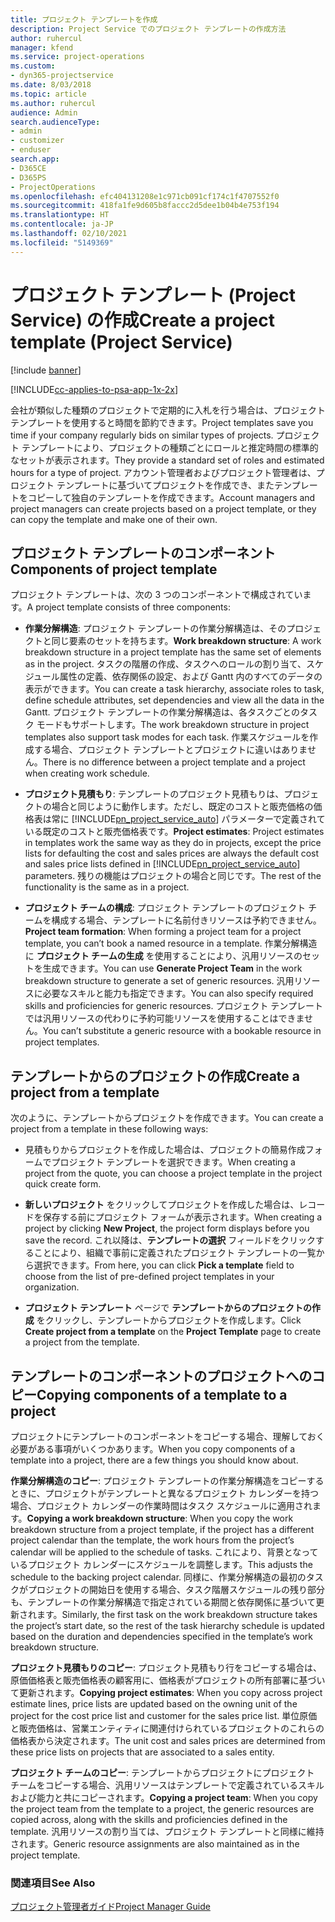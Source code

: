 ```yaml
---
title: プロジェクト テンプレートを作成
description: Project Service でのプロジェクト テンプレートの作成方法
author: ruhercul
manager: kfend
ms.service: project-operations
ms.custom:
- dyn365-projectservice
ms.date: 8/03/2018
ms.topic: article
ms.author: ruhercul
audience: Admin
search.audienceType:
- admin
- customizer
- enduser
search.app:
- D365CE
- D365PS
- ProjectOperations
ms.openlocfilehash: efc404131208e1c971cb091cf174c1f4707552f0
ms.sourcegitcommit: 418fa1fe9d605b8faccc2d5dee1b04b4e753f194
ms.translationtype: HT
ms.contentlocale: ja-JP
ms.lasthandoff: 02/10/2021
ms.locfileid: "5149369"
---
```

# <a name="create-a-project-template-project-service"></a><span data-ttu-id="00f0d-103">プロジェクト テンプレート (Project Service) の作成</span><span class="sxs-lookup"><span data-stu-id="00f0d-103">Create a project template (Project Service)</span></span>

[!include [banner](../includes/psa-now-project-operations.md)]

[!INCLUDE[cc-applies-to-psa-app-1x-2x](../includes/cc-applies-to-psa-app-1x-2x.md)]

<span data-ttu-id="00f0d-104">会社が類似した種類のプロジェクトで定期的に入札を行う場合は、プロジェクト テンプレートを使用すると時間を節約できます。</span><span class="sxs-lookup"><span data-stu-id="00f0d-104">Project templates save you time if your company regularly bids on similar types of projects.</span></span> <span data-ttu-id="00f0d-105">プロジェクト テンプレートにより、プロジェクトの種類ごとにロールと推定時間の標準的なセットが表示されます。</span><span class="sxs-lookup"><span data-stu-id="00f0d-105">They provide a standard set of roles and estimated hours for a type of project.</span></span> <span data-ttu-id="00f0d-106">アカウント管理者およびプロジェクト管理者は、プロジェクト テンプレートに基づいてプロジェクトを作成でき、またテンプレートをコピーして独自のテンプレートを作成できます。</span><span class="sxs-lookup"><span data-stu-id="00f0d-106">Account managers and project managers can create projects based on a project template, or they can copy the template and make one of their own.</span></span>  
  
## <a name="components-of-project-template"></a><span data-ttu-id="00f0d-107">プロジェクト テンプレートのコンポーネント</span><span class="sxs-lookup"><span data-stu-id="00f0d-107">Components of project template</span></span>
 <span data-ttu-id="00f0d-108">プロジェクト テンプレートは、次の 3 つのコンポーネントで構成されています。</span><span class="sxs-lookup"><span data-stu-id="00f0d-108">A project template consists of three components:</span></span>  
  
- <span data-ttu-id="00f0d-109">**作業分解構造**: プロジェクト テンプレートの作業分解構造は、そのプロジェクトと同じ要素のセットを持ちます。</span><span class="sxs-lookup"><span data-stu-id="00f0d-109">**Work breakdown structure**: A work breakdown structure in a project template has the same set of elements as in the project.</span></span> <span data-ttu-id="00f0d-110">タスクの階層の作成、タスクへのロールの割り当て、スケジュール属性の定義、依存関係の設定、および Gantt 内のすべてのデータの表示ができます。</span><span class="sxs-lookup"><span data-stu-id="00f0d-110">You can create a task hierarchy, associate roles to task, define schedule attributes, set dependencies and view all the data in the Gantt.</span></span> <span data-ttu-id="00f0d-111">プロジェクト テンプレートの作業分解構造は、各タスクごとのタスク モードもサポートします。</span><span class="sxs-lookup"><span data-stu-id="00f0d-111">The work breakdown structure in project templates also support task modes for each task.</span></span> <span data-ttu-id="00f0d-112">作業スケジュールを作成する場合、プロジェクト テンプレートとプロジェクトに違いはありません。</span><span class="sxs-lookup"><span data-stu-id="00f0d-112">There is no difference between a project template and a project when creating work schedule.</span></span>  
  
- <span data-ttu-id="00f0d-113">**プロジェクト見積もり**: テンプレートのプロジェクト見積もりは、プロジェクトの場合と同じように動作します。ただし、既定のコストと販売価格の価格表は常に [!INCLUDE[pn_project_service_auto](../includes/pn-project-service-auto.md)] パラメーターで定義されている既定のコストと販売価格表です。</span><span class="sxs-lookup"><span data-stu-id="00f0d-113">**Project estimates**: Project estimates in templates work the same way as they do in projects, except the price lists for defaulting the cost and sales prices are always the default cost and sales price lists defined in [!INCLUDE[pn_project_service_auto](../includes/pn-project-service-auto.md)] parameters.</span></span> <span data-ttu-id="00f0d-114">残りの機能はプロジェクトの場合と同じです。</span><span class="sxs-lookup"><span data-stu-id="00f0d-114">The rest of the functionality is the same as in a project.</span></span>  
  
- <span data-ttu-id="00f0d-115">**プロジェクト チームの構成**: プロジェクト テンプレートのプロジェクト チームを構成する場合、テンプレートに名前付きリソースは予約できません。</span><span class="sxs-lookup"><span data-stu-id="00f0d-115">**Project team formation**: When forming a project team for a project template, you can’t book a named resource in a template.</span></span> <span data-ttu-id="00f0d-116">作業分解構造 に **プロジェクト チームの生成** を使用することにより、汎用リソースのセットを生成できます。</span><span class="sxs-lookup"><span data-stu-id="00f0d-116">You can use **Generate Project Team** in the work breakdown structure to generate a set of generic resources.</span></span> <span data-ttu-id="00f0d-117">汎用リソースに必要なスキルと能力も指定できます。</span><span class="sxs-lookup"><span data-stu-id="00f0d-117">You can also specify required skills and proficiencies for generic resources.</span></span> <span data-ttu-id="00f0d-118">プロジェクト テンプレートでは汎用リソースの代わりに予約可能リソースを使用することはできません。</span><span class="sxs-lookup"><span data-stu-id="00f0d-118">You can’t substitute a generic resource with a bookable resource in project templates.</span></span>  
  
## <a name="create-a-project-from-a-template"></a><span data-ttu-id="00f0d-119">テンプレートからのプロジェクトの作成</span><span class="sxs-lookup"><span data-stu-id="00f0d-119">Create a project from a template</span></span>  
 <span data-ttu-id="00f0d-120">次のように、テンプレートからプロジェクトを作成できます。</span><span class="sxs-lookup"><span data-stu-id="00f0d-120">You can create a project from a template in these following ways:</span></span>  
  
-   <span data-ttu-id="00f0d-121">見積もりからプロジェクトを作成した場合は、プロジェクトの簡易作成フォームでプロジェクト テンプレートを選択できます。</span><span class="sxs-lookup"><span data-stu-id="00f0d-121">When creating a project from the quote, you can choose a project template in the project quick create form.</span></span>  
  
-   <span data-ttu-id="00f0d-122">**新しいプロジェクト** をクリックしてプロジェクトを作成した場合は、レコードを保存する前にプロジェクト フォームが表示されます。</span><span class="sxs-lookup"><span data-stu-id="00f0d-122">When creating a project by clicking **New Project**, the project form displays before you save the record.</span></span> <span data-ttu-id="00f0d-123">これ以降は、**テンプレートの選択** フィールドをクリックすることにより、組織で事前に定義されたプロジェクト テンプレートの一覧から選択できます。</span><span class="sxs-lookup"><span data-stu-id="00f0d-123">From here, you can click **Pick a template** field to choose from the list of pre-defined project templates in your organization.</span></span>  
  
-   <span data-ttu-id="00f0d-124">**プロジェクト テンプレート** ページで **テンプレートからのプロジェクトの作成** をクリックし、テンプレートからプロジェクトを作成します。</span><span class="sxs-lookup"><span data-stu-id="00f0d-124">Click **Create project from a template** on the **Project Template** page to create a project from the template.</span></span>  
  
## <a name="copying-components-of-a-template-to-a-project"></a><span data-ttu-id="00f0d-125">テンプレートのコンポーネントのプロジェクトへのコピー</span><span class="sxs-lookup"><span data-stu-id="00f0d-125">Copying components of a template to a project</span></span>  
 <span data-ttu-id="00f0d-126">プロジェクトにテンプレートのコンポーネントをコピーする場合、理解しておく必要がある事項がいくつかあります。</span><span class="sxs-lookup"><span data-stu-id="00f0d-126">When you copy components of a template into a project, there are a few things you should know about.</span></span>  
  
 <span data-ttu-id="00f0d-127">**作業分解構造のコピー**: プロジェクト テンプレートの作業分解構造をコピーするときに、プロジェクトがテンプレートと異なるプロジェクト カレンダーを持つ場合、プロジェクト カレンダーの作業時間はタスク スケジュールに適用されます。</span><span class="sxs-lookup"><span data-stu-id="00f0d-127">**Copying a work breakdown structure**: When you copy the work breakdown structure from a project template, if the project has a different project calendar than the template, the work hours from the project’s calendar will be applied to the schedule of tasks.</span></span> <span data-ttu-id="00f0d-128">これにより、背景となっているプロジェクト カレンダーにスケジュールを調整します。</span><span class="sxs-lookup"><span data-stu-id="00f0d-128">This adjusts the schedule to the backing project calendar.</span></span> <span data-ttu-id="00f0d-129">同様に、作業分解構造の最初のタスクがプロジェクトの開始日を使用する場合、タスク階層スケジュールの残り部分も、テンプレートの作業分解構造で指定されている期間と依存関係に基づいて更新されます。</span><span class="sxs-lookup"><span data-stu-id="00f0d-129">Similarly, the first task on the work breakdown structure takes the project’s start date, so the rest of the task hierarchy schedule is updated based on the duration and dependencies specified in the template’s work breakdown structure.</span></span>  
  
 <span data-ttu-id="00f0d-130">**プロジェクト見積もりのコピー**: プロジェクト見積もり行をコピーする場合は、原価価格表と販売価格表の顧客用に、価格表がプロジェクトの所有部署に基づいて更新されます。</span><span class="sxs-lookup"><span data-stu-id="00f0d-130">**Copying project estimates**: When you copy across project estimate lines, price lists are updated based on the owning unit of the project for the cost price list and customer for the sales price list.</span></span> <span data-ttu-id="00f0d-131">単位原価と販売価格は、営業エンティティに関連付けられているプロジェクトのこれらの価格表から決定されます。</span><span class="sxs-lookup"><span data-stu-id="00f0d-131">The unit cost and sales prices are determined from these price lists on projects that are associated to a sales entity.</span></span>  
  
 <span data-ttu-id="00f0d-132">**プロジェクト チームのコピー**: テンプレートからプロジェクトにプロジェクト チームをコピーする場合、汎用リソースはテンプレートで定義されているスキルおよび能力と共にコピーされます。</span><span class="sxs-lookup"><span data-stu-id="00f0d-132">**Copying a project team**: When you copy the project team from the template to a project, the generic resources are copied across, along with the skills and proficiencies defined in the template.</span></span> <span data-ttu-id="00f0d-133">汎用リソースの割り当ては、プロジェクト テンプレートと同様に維持されます。</span><span class="sxs-lookup"><span data-stu-id="00f0d-133">Generic resource assignments are also maintained as in the project template.</span></span>  
  
### <a name="see-also"></a><span data-ttu-id="00f0d-134">関連項目</span><span class="sxs-lookup"><span data-stu-id="00f0d-134">See Also</span></span>  
 [<span data-ttu-id="00f0d-135">プロジェクト管理者ガイド</span><span class="sxs-lookup"><span data-stu-id="00f0d-135">Project Manager Guide</span></span>](../psa/project-manager-guide.md)
